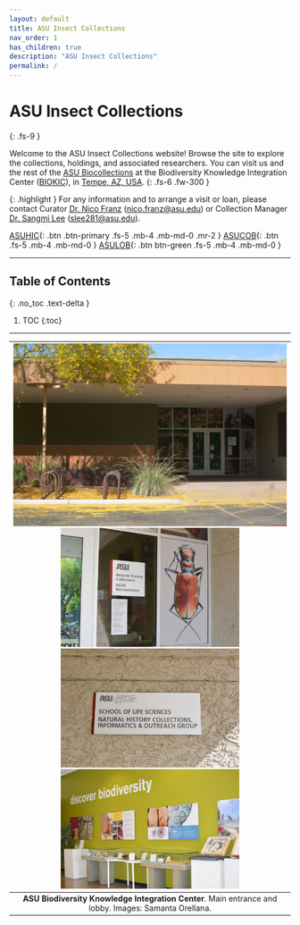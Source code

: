 ```yaml
---
layout: default
title: ASU Insect Collections
nav_order: 1
has_children: true
description: "ASU Insect Collections"
permalink: /
---
```


# ASU Insect Collections
{: .fs-9 }

Welcome to the ASU Insect Collections website! Browse the site to explore the collections, holdings, and associated researchers. You can visit us and the rest of the [ASU Biocollections](https://sols.asu.edu/research/natural-history-collections) at the Biodiversity Knowledge Integration Center ([BIOKIC](https://biokic.asu.edu/)), in [Tempe, AZ, USA](https://goo.gl/maps/kvXP94gUn1AVs7b58). 
{: .fs-6 .fw-300 }

{: .highlight }
For any information and to arrange a visit or loan, please contact Curator [Dr. Nico Franz](https://search.asu.edu/profile/1804402) (nico.franz@asu.edu) or Collection Manager [Dr. Sangmi Lee](https://search.asu.edu/profile/1876693) (slee281@asu.edu).

[ASUHIC](https://asucollections.github.io/collections/#arizona-state-university-hasbrouck-insect-collection-asuhic){: .btn .btn-primary .fs-5 .mb-4 .mb-md-0 .mr-2 } [ASUCOB](https://asucollections.github.io/collections/#arizona-state-university-charles-w-obrien-collection-asucob){: .btn .fs-5 .mb-4 .mb-md-0 } 
[ASULOB](https://asucollections.github.io/collections/#arizona-state-university-lois-b-obrien-collection-asulob){: .btn btn-green .fs-5 .mb-4 .mb-md-0 } 

---

## Table of Contents
{: .no_toc .text-delta }

1. TOC
{:toc}

---

| <img src="https://github.com/asucollections/asucollections.github.io/blob/main/static/BioKIC2022.jpg?raw=true" alt="BioKIC"> <img src="https://github.com/asucollections/asucollections.github.io/blob/main/static/BioKIC2022Entrance2022.jpg?raw=true" alt="BioKIC" width="320" height="213.4"> <img src="https://github.com/asucollections/asucollections.github.io/blob/main/static/BioKIC2022Sign2022.jpg?raw=true" alt="BioKIC" width="320" height="213.4"> <img src="https://github.com/asucollections/asucollections.github.io/blob/main/static/BioKIC2022Lobby2022.jpg?raw=true" alt="BioKIC" width="320" height="213.4"> | 
|:--:| 
|**ASU Biodiversity Knowledge Integration Center**. Main entrance and lobby. Images: Samanta Orellana.|



